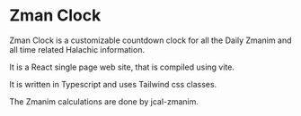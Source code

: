# Zman Clock

Zman Clock is a customizable countdown clock for all the Daily Zmanim and all time related Halachic information.

It is a React single page web site, that is compiled using vite.

It is written in Typescript and uses Tailwind css classes.

The Zmanim calculations are done by jcal-zmanim.
